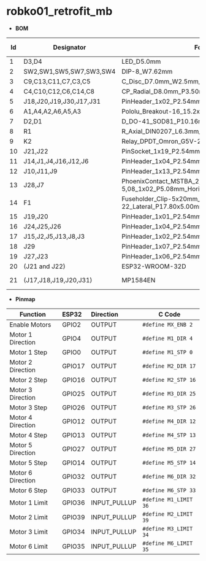 # robko01_retrofit_mb

 - **BOM**

|Id |Designator             |Footprint                                                                    |Quantity|Designation          |Supplier and ref|FIELD7|FIELD8|
|---|-----------------------|-----------------------------------------------------------------------------|--------|---------------------|----------------|------|------|
|1  |D3,D4                  |LED_D5.0mm                                                                   |2       |LED                  |                |      |      |
|2  |SW2,SW1,SW5,SW7,SW3,SW4|DIP-8_W7.62mm                                                                |6       |SW_DIP_x04           |                |      |      |
|3  |C9,C13,C11,C7,C3,C5    |C_Disc_D7.0mm_W2.5mm_P5.00mm                                                 |6       |100n                 |                |      |      |
|4  |C4,C10,C12,C6,C14,C8   |CP_Radial_D8.0mm_P3.50mm                                                     |6       |100u                 |                |      |      |
|5  |J18,J20,J19,J30,J17,J31|PinHeader_1x02_P2.54mm_Vertical                                              |6       |Conn_01x02_Male      |                |      |      |
|6  |A1,A4,A2,A6,A5,A3      |Pololu_Breakout-16_15.2x20.3mm                                               |6       |Pololu_Breakout_A4988|                |      |      |
|7  |D2,D1                  |D_DO-41_SOD81_P10.16mm_Horizontal                                            |2       |1N4007               |                |      |      |
|8  |R1                     |R_Axial_DIN0207_L6.3mm_D2.5mm_P10.16mm_Horizontal                            |1       |2k                   |                |      |      |
|9  |K2                     |Relay_DPDT_Omron_G5V-2                                                       |1       |G5V-2                |                |      |      |
|10 |J21,J22                |PinSocket_1x19_P2.54mm_Vertical                                              |2       |Conn_01x19_Pin       |                |      |      |
|11 |J14,J1,J4,J16,J12,J6   |PinHeader_1x04_P2.54mm_Vertical                                              |6       |Conn_01x04_Pin       |                |      |      |
|12 |J10,J11,J9             |PinHeader_1x13_P2.54mm_Vertical                                              |3       |Motors               |                |      |      |
|13 |J28,J7                 |PhoenixContact_MSTBA_2,5_2-G-5,08_1x02_P5.08mm_Horizontal                    |2       |Conn_01x02_Male      |                |      |      |
|14 |F1                     |Fuseholder_Clip-5x20mm_Bel_FC-203-22_Lateral_P17.80x5.00mm_D1.17mm_Horizontal|1       |Fuse                 |                |      |      |
|15 |J19,J20                |PinHeader_1x01_P2.54mm_Vertical                                              |2       |Conn_01x01_Pin       |                |      |      |
|16 |J24,J25,J26            |PinHeader_1x04_P2.54mm_Horizontal                                            |3       |Conn_01x04_Pin       |                |      |      |
|17 |J15,J2,J5,J13,J8,J3    |PinHeader_1x02_P2.54mm_Vertical                                              |6       |Conn_01x02_Pin       |                |      |      |
|18 |J29                    |PinHeader_1x07_P2.54mm_Horizontal                                            |1       |Conn_01x07_Pin       |                |      |      |
|19 |J27,J23                |PinHeader_1x06_P2.54mm_Horizontal                                            |2       |Conn_01x06_Pin       |                |      |      |
|20|(J21 and J22)|ESP32-WROOM-32D|1|Main CPI board.|
|21|(J17,J18,J19,J20,J31)|MP1584EN|1|Low voltage DC/DC convertor.|

 - **Pinmap**

| Function | ESP32 | Direction | C Code |
|----------|:-------------|:------|----|
| Enable Motors | GPIO2 | OUTPUT | ```#define MX_ENB 2```|
| Motor 1 Direction | GPIO4 | OUTPUT | ```#define M1_DIR 4```|
| Motor 1 Step | GPIO0 | OUTPUT | ```#define M1_STP 0```|
| Motor 2 Direction | GPIO17 | OUTPUT | ```#define M2_DIR 17```|
| Motor 2 Step | GPIO16 | OUTPUT | ```#define M2_STP 16```|
| Motor 3 Direction | GPIO25 | OUTPUT | ```#define M3_DIR 25```|
| Motor 3 Step | GPIO26 | OUTPUT | ```#define M3_STP 26```|
| Motor 4 Direction | GPIO12 | OUTPUT | ```#define M4_DIR 12```|
| Motor 4 Step | GPIO13 | OUTPUT | ```#define M4_STP 13```|
| Motor 5 Direction | GPIO27 | OUTPUT | ```#define M5_DIR 27```|
| Motor 5 Step | GPIO14 | OUTPUT | ```#define M5_STP 14```|
| Motor 6 Direction | GPIO32 | OUTPUT | ```#define M6_DIR 32```|
| Motor 6 Step | GPIO33 | OUTPUT | ```#define M6_STP 33```|
| Motor 1 Limit | GPIO36 | INPUT_PULLUP | ```#define M1_LIMIT 36```|
| Motor 2 Limit | GPIO39 | INPUT_PULLUP | ```#define M2_LIMIT 39```|
| Motor 3 Limit | GPIO34 | INPUT_PULLUP | ```#define M3_LIMIT 34```|
| Motor 6 Limit | GPIO35 | INPUT_PULLUP | ```#define M6_LIMIT 35```|

